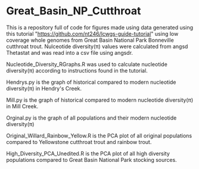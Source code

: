 # Great_Basin_NP_Cutthroat
This is a repository full of code for figures made using data generated using this tutorial "https://github.com/nt246/lcwgs-guide-tutorial" using low coverage whole genomes from Great Basin National Park Bonneville cutthroat trout. Nulceotide diversity(π) values were calculated from angsd Thetastat and was read into a csv file using angsdr.

Nucleotide_Diversity_RGraphs.R was used to calculate nucleotide diversity(π) according to instructions found in the tutorial. 

Hendrys.py is the graph of historical compared to modern nucleotide diversity(π) in Hendry's Creek.

Mill.py is the graph of historical compared to modern nucleotide diversity(π) in Mill Creek.

Orginal.py is the graph of all populations and their modern nucleotide diversity(π)

Original_Willard_Rainbow_Yellow.R is the PCA plot of all original populations compared to Yellowstone cutthroat trout and rainbow trout.

High_Diversity_PCA_Unedited.R is the PCA plot of all high diversity populations compared to Great Basin National Park stocking sources.



